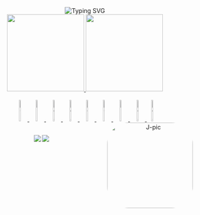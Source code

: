 <div align="center"
<a href="https://git.io/typing-svg"><img src="https://readme-typing-svg.demolab.com?font=Fira+Code&size=25&duration=4200&pause=1000&color=9645F4&center=true&vCenter=true&width=450&lines=%F0%9F%91%8B+Hi!;I'm+Jo%C3%A3o+Vitor+Marques+Braga" alt="Typing SVG" />
</a>
</div>
<div align="center">
  <a href="https://github.com/Joao-Vitor-Marques-Braga">
  <img height="180em" src="https://github-readme-stats.vercel.app/api?username=Joao-Vitor-Marques-Braga&show_icons=true&theme=midnight-purple&include_all_commits=true&count_private=true"/>
  <img height="180em" src="https://github-readme-stats.vercel.app/api/top-langs/?username=Joao-Vitor-Marques-Braga&layout=compact&langs_count=7&theme=midnight-purple"/>
</div>
<div align="center" style="display: inline_block"><br>
  <img alt="Jv-HTML" height="50" width="7%" src="https://cdn.jsdelivr.net/gh/devicons/devicon/icons/html5/html5-original.svg"/>
  <img alt="Jv-CSS" height="50" width="7%" src="https://cdn.jsdelivr.net/gh/devicons/devicon/icons/css3/css3-original.svg"/>
  <img alt="Jv-Python" height="50" width="7%" src="https://cdn.jsdelivr.net/gh/devicons/devicon/icons/python/python-original.svg"/>
  <img alt="Jv-JavaScript" height="50" width="7%" src="https://cdn.jsdelivr.net/gh/devicons/devicon/icons/javascript/javascript-original.svg"/>
  <img alt="Jv-React" height="50" width="7%" src="https://cdn.jsdelivr.net/gh/devicons/devicon/icons/react/react-original.svg"/>
  <img alt="Jv-Flask" height ='50' width='7%' src="https://cdn.jsdelivr.net/gh/devicons/devicon/icons/flask/flask-original.svg"/>
  <img alt="Jv-Bootstrap" height="50" width="7%" src="https://cdn.jsdelivr.net/gh/devicons/devicon/icons/bootstrap/bootstrap-original.svg"/>
  <img alt="Jv-VSCode" height="50" width="7%" src="https://cdn.jsdelivr.net/gh/devicons/devicon/icons/visualstudio/visualstudio-plain.svg"/>
  <img alt="Jv-PyCharm" height="50" width="5%" src="https://img.icons8.com/color/48/000000/pycharm.png"/>
  <img align="right" alt="J-pic" height="200" style="border-radius:50px;" src="https://cdn.discordapp.com/attachments/817192762049822724/1030470346350014545/image.jpeg">
  
</div>

##

<div align="center">
  <a href="https://www.instagram.com/j_v_joaovitor/" target="_blank"><img src="https://img.shields.io/badge/-Instagram-%23E4405F?style=for-the-badge&logo=instagram&logoColor=white" target="_blank"></a>
  <a href = "mailto:devjoaovitormb@gmail.com"><img src="https://img.shields.io/badge/-Gmail-%23333?style=for-the-badge&logo=gmail&logoColor=white" target="_blank"></a>
</div>
